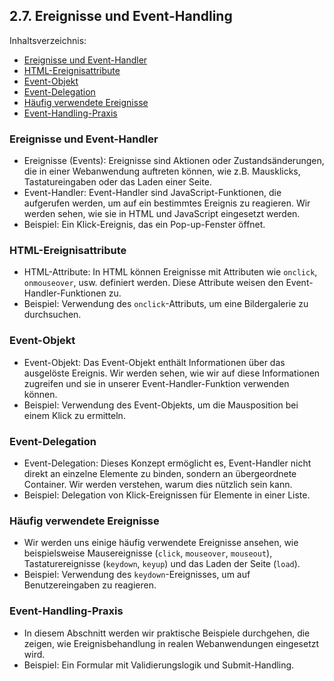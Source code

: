 ## 2.7. Ereignisse und Event-Handling

Inhaltsverzeichnis:

- [Ereignisse und Event-Handler](#ereignisse-und-event-handler)
- [HTML-Ereignisattribute](#html-ereignisattribute)
- [Event-Objekt](#event-objekt)
- [Event-Delegation](#event-delegation)
- [Häufig verwendete Ereignisse](#häufig-verwendete-ereignisse)
- [Event-Handling-Praxis](#event-handling-praxis)

### Ereignisse und Event-Handler

- Ereignisse (Events): Ereignisse sind Aktionen oder Zustandsänderungen, die in einer Webanwendung auftreten können, wie z.B. Mausklicks, Tastatureingaben oder das Laden einer Seite.
- Event-Handler: Event-Handler sind JavaScript-Funktionen, die aufgerufen werden, um auf ein bestimmtes Ereignis zu reagieren. Wir werden sehen, wie sie in HTML und JavaScript eingesetzt werden.
- Beispiel: Ein Klick-Ereignis, das ein Pop-up-Fenster öffnet.

### HTML-Ereignisattribute

- HTML-Attribute: In HTML können Ereignisse mit Attributen wie `onclick`, `onmouseover`, usw. definiert werden. Diese Attribute weisen den Event-Handler-Funktionen zu.
- Beispiel: Verwendung des `onclick`-Attributs, um eine Bildergalerie zu durchsuchen.

### Event-Objekt

- Event-Objekt: Das Event-Objekt enthält Informationen über das ausgelöste Ereignis. Wir werden sehen, wie wir auf diese Informationen zugreifen und sie in unserer Event-Handler-Funktion verwenden können.
- Beispiel: Verwendung des Event-Objekts, um die Mausposition bei einem Klick zu ermitteln.

### Event-Delegation

- Event-Delegation: Dieses Konzept ermöglicht es, Event-Handler nicht direkt an einzelne Elemente zu binden, sondern an übergeordnete Container. Wir werden verstehen, warum dies nützlich sein kann.
- Beispiel: Delegation von Klick-Ereignissen für Elemente in einer Liste.

### Häufig verwendete Ereignisse

- Wir werden uns einige häufig verwendete Ereignisse ansehen, wie beispielsweise Mausereignisse (`click`, `mouseover`, `mouseout`), Tastaturereignisse (`keydown`, `keyup`) und das Laden der Seite (`load`).
- Beispiel: Verwendung des `keydown`-Ereignisses, um auf Benutzereingaben zu reagieren.

### Event-Handling-Praxis

- In diesem Abschnitt werden wir praktische Beispiele durchgehen, die zeigen, wie Ereignisbehandlung in realen Webanwendungen eingesetzt wird.
- Beispiel: Ein Formular mit Validierungslogik und Submit-Handling.
